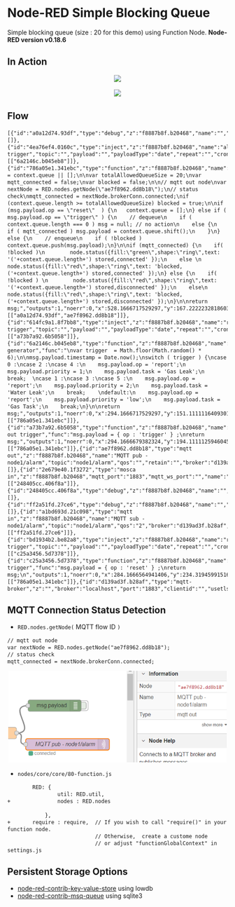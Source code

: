 # Node-RED Simple Blocking Queue

Simple blocking queue (size : 20 for this demo) using Function Node. 
**Node-RED version v0.18.6**

## In Action

<p align="center">
<img src="https://github.com/phyunsj/node-red-simple-blocking-queue/blob/master/blockedqueue-connected.gif" width="700px"/>
</p>

<p align="center">
<img src="https://github.com/phyunsj/node-red-simple-blocking-queue/blob/master/blockedqueue-disconnected.gif" width="700px"/>
</p>

## Flow

```
[{"id":"a0a12d74.93df","type":"debug","z":"f8887b8f.b20468","name":"","active":false,"tosidebar":true,"console":false,"tostatus":false,"complete":"payload","x":728.1666717529297,"y":114.66667461395264,"wires":[]},{"id":"4ea76ef4.0160c","type":"inject","z":"f8887b8f.b20468","name":"alarm trigger","topic":"","payload":"","payloadType":"date","repeat":"","crontab":"","once":false,"onceDelay":0.1,"x":105.1666488647461,"y":149.8888897895813,"wires":[["6a2146c.b045eb8"]]},{"id":"786a05e1.341ebc","type":"function","z":"f8887b8f.b20468","name":"SimpleBlockingQueue","func":"context.queue = context.queue || [];\n\nvar totalAllowedQueueSize = 20;\nvar mqtt_connected = false;\nvar blocked = false;\n\n// mqtt out node\nvar nextNode = RED.nodes.getNode(\"ae7f8962.dd8b18\");\n// status check\nmqtt_connected = nextNode.brokerConn.connected;\nif (context.queue.length >= totalAllowedQueueSize) blocked = true;\n\nif (msg.payload.op == \"reset\"  ) {\n   context.queue = [];\n} else if ( msg.payload.op == \"trigger\" ) {\n    // dequeue\n    if ( context.queue.length === 0 ) msg = null; // no action\n    else {\n       if ( mqtt_connected ) msg.payload = context.queue.shift();\n    }\n} else {\n    // enqueue\n    if ( !blocked ) context.queue.push(msg.payload);\n}\n\nif (mqtt_connected) {\n    if( !blocked )\n        node.status({fill:\"green\",shape:\"ring\",text: '('+context.queue.length+') stored,connected' });\n    else \n        node.status({fill:\"red\",shape:\"ring\",text: 'blocked,('+context.queue.length+') stored,connected' });\n} else {\n    if( !blocked ) \n        node.status({fill:\"red\",shape:\"ring\",text: '('+context.queue.length+') stored,disconnected' });\n    else\n        node.status({fill:\"red\",shape:\"ring\",text: 'blocked,('+context.queue.length+') stored,disconnected' });\n}\n\nreturn msg;","outputs":1,"noerr":0,"x":528.1666717529297,"y":167.22222328186035,"wires":[["a0a12d74.93df","ae7f8962.dd8b18"]]},{"id":"614fc9a1.8f7bb8","type":"inject","z":"f8887b8f.b20468","name":"report trigger","topic":"","payload":"","payloadType":"date","repeat":"","crontab":"","once":false,"onceDelay":0.1,"x":105.16664123535156,"y":192.88888931274414,"wires":[["a73b7a92.6b5058"]]},{"id":"6a2146c.b045eb8","type":"function","z":"f8887b8f.b20468","name":"alarm generator","func":"\nvar trigger  = Math.floor(Math.random() * 6);\n\nmsg.payload.timestamp = Date.now();\nswitch ( trigger ) {\ncase 0 :\ncase 2 :\ncase 4 :\n    msg.payload.op = 'report';\n    msg.payload.priority = 1;\n    msg.payload.task = 'Gas Leak';\n    break;  \ncase 1 :\ncase 3 :\ncase 5 :\n    msg.payload.op = 'report';\n    msg.payload.priority = 2;\n    msg.payload.task = 'Water Leak';\n    break;    \ndefault:\n    msg.payload.op = 'report';\n    msg.payload.priority = 'low';\n    msg.payload.task = 'Gas Task';\n    break;\n}\n\nreturn msg;","outputs":1,"noerr":0,"x":294.1666717529297,"y":151.11111164093018,"wires":[["786a05e1.341ebc"]]},{"id":"a73b7a92.6b5058","type":"function","z":"f8887b8f.b20468","name":"mqtt out trigger","func":"msg.payload = { op : 'trigger' } ;\nreturn msg;","outputs":1,"noerr":0,"x":294.1666679382324,"y":194.1111125946045,"wires":[["786a05e1.341ebc"]]},{"id":"ae7f8962.dd8b18","type":"mqtt out","z":"f8887b8f.b20468","name":"MQTT pub - node1/alarm","topic":"node1/alarm","qos":"","retain":"","broker":"d139ad3f.b28af","x":762.1666717529297,"y":215.77779293060303,"wires":[]},{"id":"2e679e40.1f3272","type":"mosca in","z":"f8887b8f.b20468","mqtt_port":"1883","mqtt_ws_port":"","name":"","username":"","password":"","dburl":"","x":121.16667175292969,"y":284.8888912200928,"wires":[["248405cc.406f8a"]]},{"id":"248405cc.406f8a","type":"debug","z":"f8887b8f.b20468","name":"","active":false,"tosidebar":true,"console":false,"tostatus":false,"complete":"false","x":314.1666717529297,"y":284.7777805328369,"wires":[]},{"id":"ff2a51fd.27ce6","type":"debug","z":"f8887b8f.b20468","name":"","active":true,"tosidebar":true,"console":false,"tostatus":false,"complete":"false","x":342.1666679382324,"y":329.7777805328369,"wires":[]},{"id":"a1bd693d.21c098","type":"mqtt in","z":"f8887b8f.b20468","name":"MQTT sub - node1/alarm","topic":"node1/alarm","qos":"2","broker":"d139ad3f.b28af","x":131.1666717529297,"y":329.8888912200928,"wires":[["ff2a51fd.27ce6"]]},{"id":"bd1934b2.be82a8","type":"inject","z":"f8887b8f.b20468","name":"reset trigger","topic":"","payload":"","payloadType":"date","repeat":"","crontab":"","once":false,"onceDelay":0.1,"x":106.16667175292969,"y":233.88889122009277,"wires":[["c25a3456.5d7378"]]},{"id":"c25a3456.5d7378","type":"function","z":"f8887b8f.b20468","name":"reset trigger","func":"msg.payload = { op : 'reset' } ;\nreturn msg;\n","outputs":1,"noerr":0,"x":284.1666564941406,"y":234.31945991516113,"wires":[["786a05e1.341ebc"]]},{"id":"d139ad3f.b28af","type":"mqtt-broker","z":"","broker":"localhost","port":"1883","clientid":"","usetls":false,"compatmode":true,"keepalive":"60","cleansession":true,"birthTopic":"","birthQos":"0","birthPayload":"","willTopic":"","willQos":"0","willPayload":""}]
```

## MQTT Connection Status Detection

- `RED.nodes.getNode(` MQTT flow ID `)` 

```
// mqtt out node
var nextNode = RED.nodes.getNode("ae7f8962.dd8b18");
// status check
mqtt_connected = nextNode.brokerConn.connected;
```

<p align="center">
<img src="https://github.com/phyunsj/node-red-simple-blocking-queue/blob/master/mqtt-out-flow-id.png" width="500px"/>
</p>

- `nodes/core/core/80-function.js`

```
        RED: {
                util: RED.util,
+               nodes : RED.nodes
 
            },
+       require : require,  // If you wish to call "require()" in your function node. 
                            // Otherwise,  create a custome node 
                            // or adjust "functionGlobalContext" in settings.js
```

## Persistent Storage Options

- [node-red-contrib-key-value-store](https://github.com/boneskull/node-red-contrib-key-value-store) using lowdb
- [node-red-contrib-msq-queue](https://github.com/damoclark/node-red-contrib-msg-queue) using sqlite3


